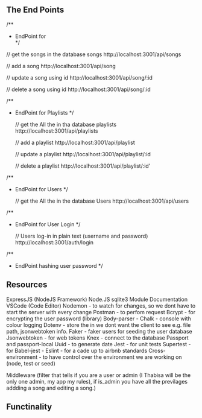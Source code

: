 
The End Points 
----------------------------------------------------------------
/**
 * EndPoint for  
 */

  // get the songs in the database songs
  http://localhost:3001/api/songs

  // add a song
  http://localhost:3001/api/song

  // update a song using id
  http://localhost:3001/api/song/:id

  // delete a song using id 
  http://localhost:3001/api/song/:id


/**
 * EndPoint for Playlists 
 */

   // get the All the in tha database playlists
   http://localhost:3001/api/playlists

   // add a playlist
   http://localhost:3001/api/playlist
 
   // update a playlist
   http://localhost:3001/api/playlist/:id
 
   // delete a playlist
   http://localhost:3001/api/playlist/:id'

   
/**
 * EndPoint for Users 
 */

   // get the All the in the database Users
   http://localhost:3001/api/users

/**
 * EndPoint for User Login
 */

   // Users log-in in plain text (username and password)
   http://localhost:3001/auth/login 

/**
* EndPoint hashing user password
*/

 
Resources
----------------------------------------------------------------
ExpressJS (NodeJS Framework)
Node.JS sqlite3 Module Documentation
VSCode (Code Editor)
Nodemon - to watch for changes, so we dont have to start the server with every change
Postman - to perfom request
Bcrypt - for encrypting the user password (library)
Body-parser -
Chalk - console with colour logging
Dotenv - store the in we dont want the client to see e.g. file path, jsonwebtoken info.
Faker - faker users for seeding the user database
Jsonwebtoken - for web tokens
Knex - connect to the database
Passport and passport-local
Uuid - to generate date 
Jest - for unit tests 
Supertest - for
Babel-jest - 
Eslint - for a cade up to airbnb standards
Cross-environment - to have control over the environment we are working on (node, test or seed)



Middleware (filter that tells if you are a user or admin (I Thabisa will be the only one admin, my app my rules), if is_admin you have all the previlages addding a song and editing a song.)


Functinality
----------------------------------------------------------------


